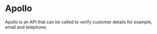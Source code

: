 # Apollo

Apollo is an API that can be called to verify customer details for example, email and telephone.  
